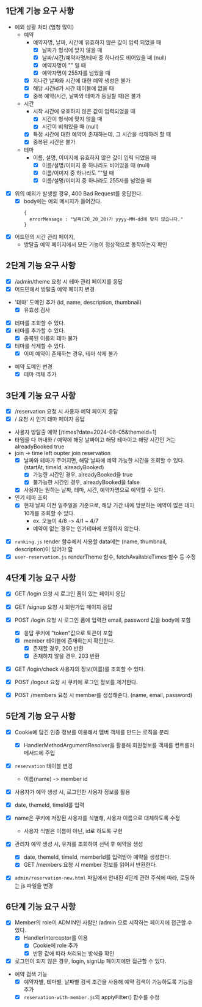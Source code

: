
## 1단계 기능 요구 사항

- 예외 상황 처리 (엄청 많이)
  - 예약
    - 예약자명, 날짜, 시간에 유효하지 않은 값이 입력 되었을 때
        - [x] 날짜가 형식에 맞지 않을 때 
        - [x] 날짜/시간/예약자명/테마 중 하나라도 비어있을 때 (null)
        - [x] 예약자명이 "" 일 때
        - [x] 예약자명이 255자를 넘었을 때
    - [x] 지나간 날짜와 시간에 대한 예약 생성은 불가
    - [x] 해당 시간id가 시간 테이블에 없을 때
    - [x] 중복 예약(시간, 날짜와 테마가 동일할 때)은 불가
  - 시간
    - 시작 시간에 유효하지 않은 값이 입력되었을 때
      - [x] 시간이 형식에 맞지 않을 때
      - [x] 시간이 비워있을 때 (null)
    - [x] 특정 시간에 대한 예약이 존재하는데, 그 시간을 삭제하려 할 때
    - [x] 중복된 시간은 불가
  - 테마
    - 이름, 설명, 이미지에 유효하지 않은 값이 입력 되었을 때
      - [x] 이름/설명/이미지 중 하나라도 비어있을 때 (null)
      - [x] 이름/이미지 중 하나라도 ""일 때
      - [x] 이름/설명/이미지 중 하나라도 255자를 넘었을 때

- [x] 위의 예외가 발생할 경우, 400 Bad Request를 응답한다.
  - [x] body에는 예외 메시지가 들어간다.
    ```text
    {
      errorMessage : "날짜(20_20_20)가 yyyy-MM-dd에 맞지 않습니다."
    }
    ```

- [x] 어드민의 시간 관리 페이지, 
  - 방탈출 예약 페이지에서 모든 기능이 정상적으로 동작하는지 확인

## 2단계 기능 요구 사항

- [x] /admin/theme 요청 시 테마 관리 페이지를 응답
- [x] 어드민에서 방탈출 예약 페이지 변경

- '테마' 도메인 추가 (id, name, description, thumbnail)
  - [x] 유효성 검사
- [x] 테마를 조회할 수 있다.
- [x] 테마를 추가할 수 있다.
  - [x] 중복된 이름의 테마 불가
- [x] 테마를 삭제할 수 있다.
  - [x] 이미 예약이 존재하는 경우, 테마 삭제 불가

- 예약 도메인 변경
  - [x] 테마 객체 추가

## 3단계 기능 요구 사항

- [x] /reservation 요청 시 사용자 예약 페이지 응답
- [x] / 요청 시 인기 테마 페이지 응답

- 사용자 방탈출 예약 [/times?date=2024-08-05&themeId=1]
- 타임을 다 꺼내와 / 예약에 해당 날짜이고 해당 테마이고 해당 시간인 거는 alreadyBooked true
- join -> time left oupter join reservation  
  - [x] 날짜와 테마가 주어지면, 해당 날짜에 예약 가능한 시간을 조회할 수 있다. (startAt, timeId, alreadyBooked)
    - [x] 가능한 시간인 경우, alreadyBooked을 true
    - [x] 불가능한 시간인 경우, alreadyBooked을 false
  - [x] 사용자는 원하는 날짜, 테마, 시간, 예약자명으로 예약할 수 있다.

- 인기 테마 조회
  - [x] 현재 날짜 이전 일주일을 기준으로, 해당 기간 내에 방문하는 예약이 많은 테마 10개를 조회할 수 있다.
    - ex. 오늘이 4/8 -> 4/1 ~ 4/7
    - 예약이 없는 경우는 인기테마에 포함하지 않는다.

- [x] `ranking.js` render 함수에서 사용할 data에는 (name, thumbnail, description)이 있어야 함
- [x] `user-reservation.js` renderTheme 함수, fetchAvailableTimes 함수 등 수정

## 4단계 기능 요구 사항

- [x] GET /login 요청 시 로그인 폼이 있는 페이지 응답
- [x] GET  /signup 요청 시 회원가입 페이지 응답

- [x] POST /login 요청 시 로그인 폼에 입력한 email, password 값을 body에 포함
  - [x] 응답 쿠키에 "token"값으로 토큰이 포함
  - [x] member 테이블에 존재하는지 확인한다.
    - [x] 존재할 경우, 200 반환
    - [x] 존재하지 않을 경우, 203 반환

- [x] GET /login/check 사용자의 정보(이름)를 조회할 수 있다.
- [x] POST /logout 요청 시 쿠키에 로그인 정보를 제거한다.
- [x] POST /members 요청 시 member를 생성해준다. (name, email, password)

## 5단계 기능 요구 사항

- [x] Cookie에 담긴 인증 정보를 이용해서 멤버 객체를 만드는 로직을 분리
  - [x] HandlerMethodArgumentResolver을 활용해 회원정보를 객체를 컨트롤러 메서드에 주입

- [x] `reservation` 테이블 변경
  - 이름(name) -> member id

- [x] 사용자가 예약 생성 시, 로그인한 사용자 정보를 활용
 - [x] date, themeId, timeId를 입력
 - [x] name은 쿠키에 저장된 사용자를 식별해, 사용자 이름으로 대체하도록 수정
   - 사용자 식별은 이름이 아닌, id로 하도록 구현

- [x] 관리자 예약 생성 시, 유저를 조회하여 선택 후 예약을 생성
  - [x] date, themeId, timeId, memberId를 입력받아 예약을 생성한다.
  - [x] GET /members 요청 시 member 정보를 읽어서 반환한다.

- [x] `admin/reservation-new.html` 파일에서 안내된 4단계 관련 주석에 따라, 로딩하는 js 파일을 변경

## 6단계 기능 요구 사항

- [x] Member의 role이 ADMIN인 사람만 /admin 으로 시작하는 페이지에 접근할 수 있다.
  - [x] HandlerInterceptor를 이용
    - [x] Cookie에 role 추가
    - [x] 반환 값에 따라 처리되는 방식을 확인
- [x] 로그인이 되지 않은 경우, login, signUp 페이지에만 접근할 수 있다.

- 예약 검색 기능
  - [x] 예약자별, 테마별, 날짜별 검색 조건을 사용해 예약 검색이 가능하도록 기능을 추가
  - [x] `reservation-with-member.js`의 applyFilter() 함수를 수정
